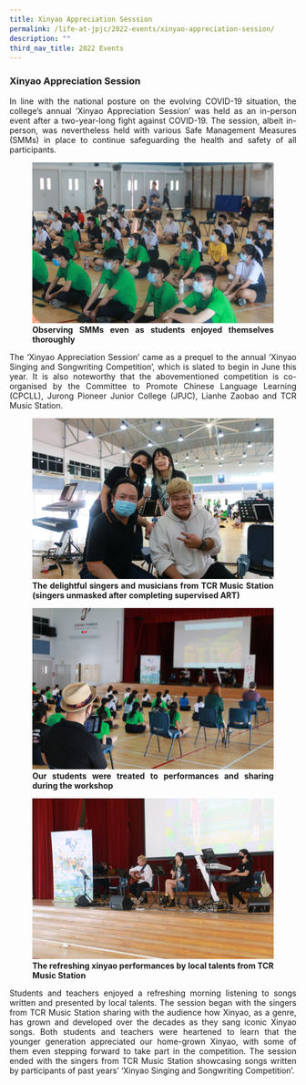 ```yaml
---
title: Xinyao Appreciation Sesssion
permalink: /life-at-jpjc/2022-events/xinyao-appreciation-session/
description: ""
third_nav_title: 2022 Events
---
```

### **Xinyao Appreciation Session**
<div align=justify>
	
In line with the national posture on the evolving COVID-19 situation, the college’s annual ‘Xinyao Appreciation Session’ was held as an in-person event after a two-year-long fight against COVID-19. The session, albeit in-person, was nevertheless held with various Safe Management Measures (SMMs) in place to continue safeguarding the health and safety of all participants.

<figure>
<img src="/images/xinyao%201.jpg">
<figcaption> <strong> Observing SMMs even as students enjoyed themselves thoroughly </strong> </figcaption>
</figure>

The ‘Xinyao Appreciation Session’ came as a prequel to the annual ‘Xinyao Singing and Songwriting Competition’, which is slated to begin in June this year. It is also noteworthy that the abovementioned competition is co-organised by the Committee to Promote Chinese Language Learning (CPCLL), Jurong Pioneer Junior College (JPJC), Lianhe Zaobao and TCR Music Station.

<figure>
<img src="/images/xinyao%202.jpg">
<figcaption> <strong> The delightful singers and musicians from TCR Music Station (singers unmasked after completing supervised ART) </strong> </figcaption>
</figure>

<figure>
<img src="/images/xinyao%203.jpg">
<figcaption> <strong> Our students were treated to performances and sharing during the workshop </strong> </figcaption>
</figure>

<figure>
<img src="/images/xinyao%204.jpg">
<figcaption> <strong> The refreshing xinyao performances by local talents from TCR Music Station </strong> </figcaption>
</figure>

Students and teachers enjoyed a refreshing morning listening to songs written and presented by local talents. The session began with the singers from TCR Music Station sharing with the audience how Xinyao, as a genre, has grown and developed over the decades as they sang iconic Xinyao songs. Both students and teachers were heartened to learn that the younger generation appreciated our home-grown Xinyao, with some of them even stepping forward to take part in the competition. The session ended with the singers from TCR Music Station showcasing songs written by participants of past years’ ‘Xinyao Singing and Songwriting Competition’.
	</div>